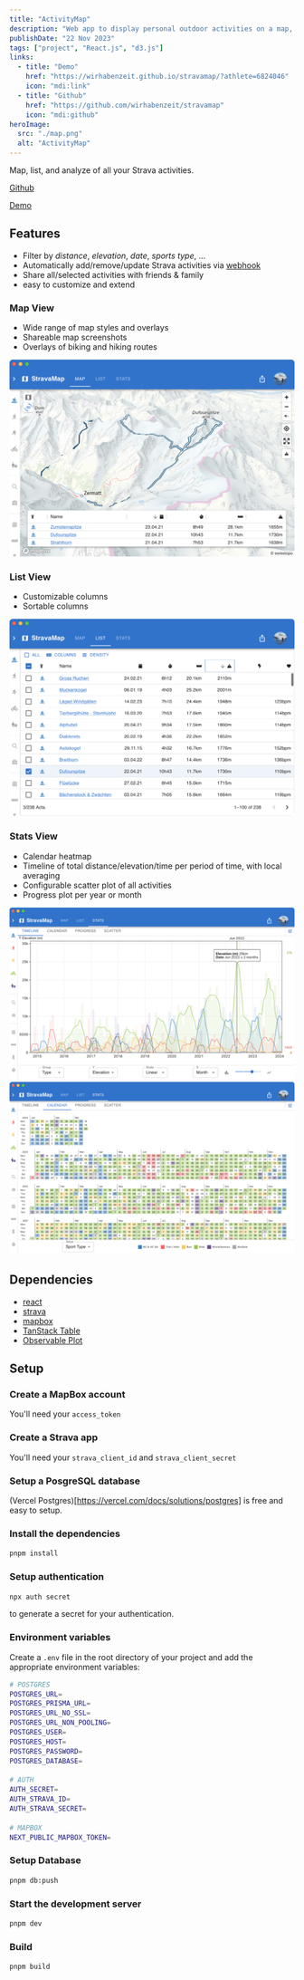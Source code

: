 ```yaml
---
title: "ActivityMap"
description: "Web app to display personal outdoor activities on a map, with advanced filtering and data visualization."
publishDate: "22 Nov 2023"
tags: ["project", "React.js", "d3.js"]
links:
  - title: "Demo"
    href: "https://wirhabenzeit.github.io/stravamap/?athlete=6824046"
    icon: "mdi:link"
  - title: "Github"
    href: "https://github.com/wirhabenzeit/stravamap"
    icon: "mdi:github"
heroImage:
  src: "./map.png"
  alt: "ActivityMap"
---
```


Map, list, and analyze of all your Strava activities.

[Github](https://github.com/wirhabenzeit/activitymap)

[Demo](https://activitymap.dominik.page/map?activities=7593088562%2C5458243467%2C7366932446%2C7474744362%2C9027929337%2C3874409911%2C4841842664%2C8559741301%2C5172459135%2C3781386708)

## Features

- Filter by _distance_, _elevation_, _date_, _sports type_, ...
- Automatically add/remove/update Strava activities via [webhook](https://developers.strava.com/docs/webhooks/)
- Share all/selected activities with friends & family
- easy to customize and extend

### Map View

- Wide range of map styles and overlays
- Shareable map screenshots
- Overlays of biking and hiking routes

![Map](./map.png)

### List View

- Customizable columns
- Sortable columns

![List](./list.png)

### Stats View

- Calendar heatmap
- Timeline of total distance/elevation/time per period of time, with local averaging
- Configurable scatter plot of all activities
- Progress plot per year or month

![Stats Timeline](./stats1.png)
![Stats Calendar](./stats2.png)

## Dependencies

- [react](https://reactjs.org/)
- [strava](https://www.strava.com/)
- [mapbox](https://www.mapbox.com/)
- [TanStack Table](https://tanstack.com/table/latest)
- [Observable Plot](https://observablehq.com/@observablehq/plot)

## Setup

### Create a MapBox account

You'll need your `access_token`

### Create a Strava app

You'll need your `strava_client_id` and `strava_client_secret`

### Setup a PosgreSQL database

(Vercel Postgres)[https://vercel.com/docs/solutions/postgres] is free and easy to setup.

### Install the dependencies

```bash
pnpm install
```

### Setup authentication

```bash
npx auth secret
```

to generate a secret for your authentication.

### Environment variables

Create a `.env` file in the root directory of your project and add the appropriate environment variables:

```bash
# POSTGRES
POSTGRES_URL=
POSTGRES_PRISMA_URL=
POSTGRES_URL_NO_SSL=
POSTGRES_URL_NON_POOLING=
POSTGRES_USER=
POSTGRES_HOST=
POSTGRES_PASSWORD=
POSTGRES_DATABASE=

# AUTH
AUTH_SECRET=
AUTH_STRAVA_ID=
AUTH_STRAVA_SECRET=

# MAPBOX
NEXT_PUBLIC_MAPBOX_TOKEN=
```

### Setup Database

```bash
pnpm db:push
```

### Start the development server

```bash
pnpm dev
```

### Build

```bash
pnpm build
```
